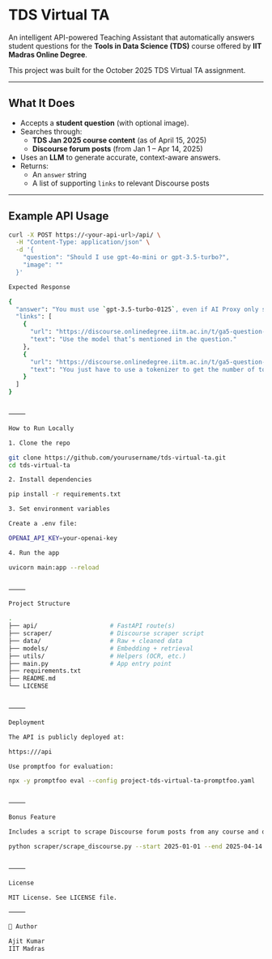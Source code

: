 # TDS Virtual TA

An intelligent API-powered Teaching Assistant that automatically answers student questions for the **Tools in Data Science (TDS)** course offered by **IIT Madras Online Degree**.

This project was built for the October 2025 TDS Virtual TA assignment.

---

## What It Does

- Accepts a **student question** (with optional image).
- Searches through:
  - **TDS Jan 2025 course content** (as of April 15, 2025)
  - **Discourse forum posts** (from Jan 1 – Apr 14, 2025)
- Uses an **LLM** to generate accurate, context-aware answers.
- Returns:
  - An `answer` string
  - A list of supporting `links` to relevant Discourse posts

---

## Example API Usage

```bash
curl -X POST https://<your-api-url>/api/ \
  -H "Content-Type: application/json" \
  -d '{
    "question": "Should I use gpt-4o-mini or gpt-3.5-turbo?",
    "image": ""
  }'

Expected Response

{
  "answer": "You must use `gpt-3.5-turbo-0125`, even if AI Proxy only supports `gpt-4o-mini`. Use the OpenAI API directly.",
  "links": [
    {
      "url": "https://discourse.onlinedegree.iitm.ac.in/t/ga5-question-8-clarification/155939/4",
      "text": "Use the model that’s mentioned in the question."
    },
    {
      "url": "https://discourse.onlinedegree.iitm.ac.in/t/ga5-question-8-clarification/155939/3",
      "text": "You just have to use a tokenizer to get the number of tokens and multiply by the given rate."
    }
  ]
}


⸻

How to Run Locally

1. Clone the repo

git clone https://github.com/yourusername/tds-virtual-ta.git
cd tds-virtual-ta

2. Install dependencies

pip install -r requirements.txt

3. Set environment variables

Create a .env file:

OPENAI_API_KEY=your-openai-key

4. Run the app

uvicorn main:app --reload


⸻

Project Structure

.
├── api/                    # FastAPI route(s)
├── scraper/                # Discourse scraper script
├── data/                   # Raw + cleaned data
├── models/                 # Embedding + retrieval
├── utils/                  # Helpers (OCR, etc.)
├── main.py                 # App entry point
├── requirements.txt
├── README.md
└── LICENSE


⸻

Deployment

The API is publicly deployed at:

https:///api

Use promptfoo for evaluation:

npx -y promptfoo eval --config project-tds-virtual-ta-promptfoo.yaml


⸻

Bonus Feature

Includes a script to scrape Discourse forum posts from any course and date range:

python scraper/scrape_discourse.py --start 2025-01-01 --end 2025-04-14 --base-url "https://discourse.onlinedegree.iitm.ac.in/c/tds"


⸻

License

MIT License. See LICENSE file.

⸻

👤 Author

Ajit Kumar
IIT Madras 
